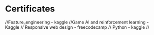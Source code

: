 # Certificates
//Feature_engineering - kaggle
//Game AI and reinforcement learning - Kaggle
// Responsive web design - freecodecamp
// Python - kaggle
//
